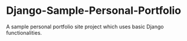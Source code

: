 # Django-Sample-Personal-Portfolio
A sample personal portfolio site project which uses basic Django functionalities.
